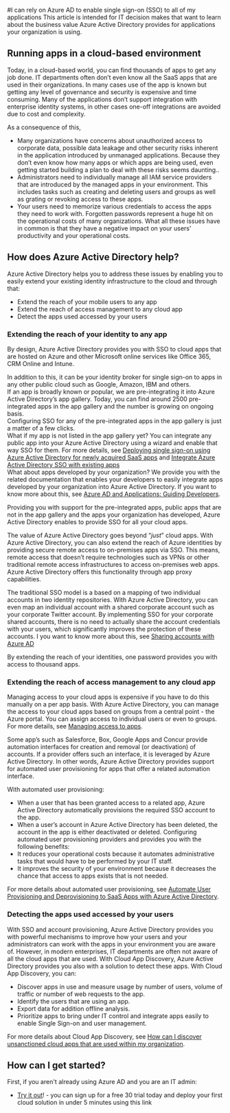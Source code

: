 <properties 
    pageTitle="I can rely on Azure AD to enable single sign-on (SSO) to all of my applications | Microsoft Azure" 
    description="Learn how Azure Active Directory helps you to extend the sope of an identity and the management og them." 
    services="active-directory" 
    authors="markusvi"  
    documentationCenter="na" 
    manager="stevenpo"/>

<tags 
    ms.service="active-directory" 
    ms.devlang="na" 
    ms.topic="article" 
    ms.tgt_pltfrm="na" 
    ms.workload="identity" 
    ms.date="10/12/2015" 
    ms.author="markvi" />


#I can rely on Azure AD to enable single sign-on (SSO) to all of my applications
This article is intended for IT decision makes that want to learn about the business value Azure Active Directory provides for applications your organization is using. 

## Running apps in a cloud-based environment  

Today, in a cloud-based world, you can find thousands of apps to get any job done. IT departments often don’t even know all the SaaS apps that are used in their organizations. In many cases use of the app is known but getting any level of governance and security is expensive and time consuming. Many of the applications don’t support integration with enterprise identity systems, in other cases one-off integrations are avoided due to cost and complexity.  

As a consequence of this, 

- Many organizations have concerns about unauthorized access to corporate data, possible data leakage and other security risks inherent in the application introduced by unmanaged applications. Because they don’t even know how many apps or which apps are being used, even getting started building a plan to deal with these risks seems daunting..
- Administrators need to individually manage all IAM service providers that are introduced by the managed apps in your environment. This includes tasks such as creating and deleting users and groups as well as grating or revoking access to these apps.
- Your users need to memorize various credentials to access the apps they need to work with. Forgotten passwords represent a huge hit on the operational costs of many organizations. What all these issues have in common is that they have a negative impact on your users’ productivity and your operational costs.  
 
## How does Azure Active Directory help?
Azure Active Directory helps you to address these issues by enabling you to easily extend your existing identity infrastructure to the cloud and through that:

- Extend the reach of your mobile users to any app 
- Extend the reach of access management to any cloud app 
- Detect the apps used accessed by your users


### Extending the reach of your identity to any app 

By design, Azure Active Directory provides you with SSO to cloud apps that are hosted on Azure and other Microsoft online services like Office 365, CRM Online and Intune.

In addition to this, it can be your identity broker for single sign-on to apps in any other public cloud such as Google, Amazon, IBM and others. <br>
If an app is broadly known or popular, we are pre-integrating it into Azure Active Directory’s app gallery. Today, you can find around 2500 pre-integrated apps in the app gallery and the number is growing on ongoing basis. <br>
Configuring SSO for any of the pre-integrated apps in the app gallery is just a matter of a few clicks.   
What if my app is not listed in the app gallery yet? You can integrate any public app into your Azure Active Directory using a wizard and enable that way SSO for them. For more details, see [Deploying single sign-on using Azure Active Directory for newly acquired SaaS apps](active-directory-single-sign-on-newly-acquired-saas-apps.md)  and [Integrate Azure Active Directory SSO with existing apps](active-directory-sso-integrate-existing-apps.md)<br>
What about apps developed by your organization? We provide you with the related documentation that enables your developers to easily integrate apps developed by your organization into Azure Active Directory. If you want to know more about this, see [Azure AD and Applications: Guiding Developers](active-directory-applications-guiding-developers-for-lob-applications.md).

Providing you with support for the pre-integrated apps, public apps that are not in the app gallery and the apps your organization has developed, Azure Active Directory enables to provide SSO for all your cloud apps.

The value of Azure Active Directory goes beyond “*just*” cloud apps. With Azure Active Directory, you can also extend the reach of Azure identities by providing secure remote access to on-premises apps via SSO. This means, remote access that doesn’t require technologies such as VPNs or other traditional remote access infrastructures to access on-premises web apps. Azure Active Directory offers this functionality through app proxy capabilities. 

The traditional SSO model is a based on a mapping of two individual accounts in two identity repositories. With Azure Active Directory, you can even map an individual account with a shared corporate account such as your corporate Twitter account. By implementing SSO for your corporate shared accounts, there is no need to actually share the account credentials with your users, which significantly improves the protection of these accounts.
I you want to know more about this, see [Sharing accounts with Azure AD](active-directory-sharing-accounts.md)

By extending the reach of your identities, one password provides you with access to thousand apps.



### Extending the reach of access management to any cloud app

Managing access to your cloud apps is expensive if you have to do this manually on a per app basis. With Azure Active Directory, you can manage the access to your cloud apps based on groups from a central point - the Azure portal. You can assign access to individual users or even to groups. For more details, see [Managing access to apps](active-directory-managing-access-to-apps.md).

Some app’s such as Salesforce, Box, Google Apps and Concur provide automation interfaces for creation and removal (or deactivation) of accounts. If a provider offers such an interface, it is leveraged by Azure Active Directory. In other words, Azure Active Directory provides support for automated user provisioning for apps that offer a related automation interface. 

With automated user provisioning:

- When a user that has been granted access to a related app, Azure Active Directory automatically provisions the required SSO account to the app.
- When a user’s account in Azure Active Directory has been deleted, the account in the app is either deactivated or deleted.
Configuring automated user provisioning providers and provides you with the following benefits:
- 	It reduces your operational costs because it automates administrative tasks that would have to be performed by your IT staff.
- It improves the security of your environment because it decreases the chance that access to apps exists that is not needed.

For more details about automated user provisioning, see [Automate User Provisioning and Deprovisioning to SaaS Apps with Azure Active Directory](active-directory-saas-app-provisioning.md).


### Detecting the apps used accessed by your users

With SSO and account provisioning, Azure Active Directory provides you with powerful mechanisms to improve how your users and your administrators can work with the apps in your environment you are aware of. However, in modern enterprises, IT departments are often not aware of all the cloud apps that are used. With Cloud App Discovery, Azure Active Directory provides you also with a solution to detect these apps. 
With Cloud App Discovery, you can:

- Discover apps in use and measure usage by number of users, volume of traffic or number of web requests to the app.
- Identify the users that are using an app.
- Export data for addition offline analysis.
- Prioritize apps to bring under IT control and integrate apps easily to enable Single Sign-on and user management.

For more details about Cloud App Discovery, see [How can I discover unsanctioned cloud apps that are used within my organization](active-directory-cloudappdiscovery-whatis.md).


## How can I get started?

First, if you aren't already using Azure AD and you are an IT admin:

- [Try it out](https://azure.microsoft.com/trial/get-started-active-directory)! - you can sign up for a free 30 trial today and deploy your first cloud solution in under 5 minutes using this link





